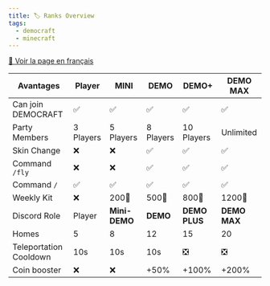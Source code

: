 ```yaml
---
title: 🏷️ Ranks Overview
tags:
  - democraft
  - minecraft
---
```


[🥐 Voir la page en français](./grades)

| Avantages              | Player    | MINI          | DEMO      | DEMO+         | DEMO MAX     |
| ---------------------- | --------- | ------------- | --------- | ------------- | ------------ |
| Can join DEMOCRAFT     | ✅         | ✅             | ✅         | ✅             | ✅            |
| Party Members          | 3 Players | 5 Players     | 8 Players | 10 Players    | Unlimited    |
| Skin Change            | ❌         | ❌             | ✅         | ✅             | ✅            |
| Command `/fly`         | ❌         | ❌             | ✅         | ✅             | ✅            |
| Command `/`            | ✅         | ✅             | ✅         | ✅             | ✅            |
| Weekly Kit             | ❌         | 200💎         | 500💎     | 800💎         | 1200💎       |
| Discord Role           | Player    | **Mini-DEMO** | **DEMO**  | **DEMO PLUS** | **DEMO MAX** |
| Homes                  | 5         | 8             | 12        | 15            | 20           |
| Teleportation Cooldown | 10s       | 10s           | 10s       | ❎             | ❎            |
| Coin booster           | ❌         | ❌             | +50%      | +100%         | +200%        |